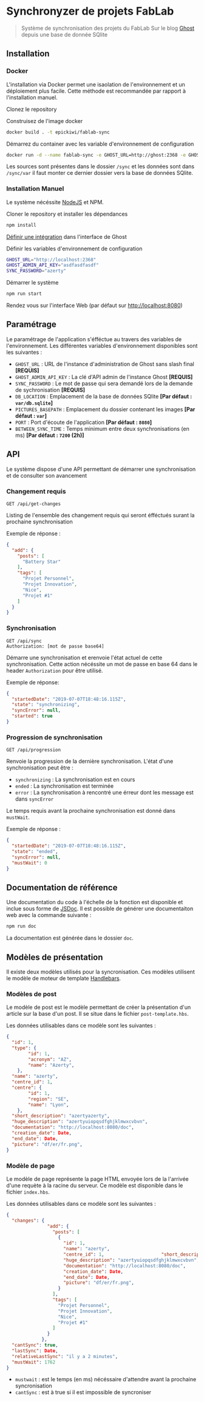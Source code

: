 # Synchronyzer de projets FabLab

> Système de synchronisation des projets du FabLab Sur le blog [Ghost](https://ghost.org/) depuis une base de donnée SQlite


## Installation

### Docker

L'installation via Docker permet une isaolation de l'environnement et un déploiement plus facile.
Cette méthode est recommandée par rapport à l'installation manuel.

Clonez le repository

Construisez de l'image docker
```bash
docker build . -t epickiwi/fablab-sync
```

Démarrez du container avec les variable d'environnement de configuration
```bash
docker run -d --name fablab-sync -e GHOST_URL=http://ghost:2368 -e GHOST_ADMIN_API_KEY=asdfasdfasdf -e SYNC_PASSWORD=azerty -p 8080:8080 epickiwi/fdablab-sync
```

Les sources sont présentes dans le dossier `/sync` et les données sont dans `/sync/var` il faut monter ce dernier dossier vers la base de données SQlite.

### Installation Manuel

Le système nécéssite [NodeJS](https://nodejs.org/) et NPM.

Cloner le repository et installer les dépendances

```bash
npm install
```

[Définir une intégration](https://docs.ghost.org/api/admin/#token-authentication) dans l'interface de Ghost

Définir les variables d'environnement de configuration

```bash
GHOST_URL="http://localhost:2368"
GHOST_ADMIN_API_KEY="asdfasdfasdf"
SYNC_PASSWORD="azerty"
```

Démarrer le système
```bash
npm run start
```

Rendez vous sur l'interface Web (par défaut sur [http://localhost:8080](http://localhost:8080))

## Paramétrage

Le paramétrage de l'application s'éfféctue au travers des variables de l'environnement.
Les différentes variables d'environnement disponibles sont les suivantes :

* `GHOST_URL` : URL de l'instance d'administration de Ghost sans slash final **[REQUIS]**
* `GHOST_ADMIN_API_KEY` : La clé d'API admin de l'instance Ghost **[REQUIS]**
* `SYNC_PASSWORD` : Le mot de passe qui sera demandé lors de la demande de sychronisation **[REQUIS]**
* `DB_LOCATION` : Emplacement de la base de données SQlite **[Par défaut : `var/db.sqlite`]**
* `PICTURES_BASEPATH` : Emplacement du dossier contenant les images **[Par défaut : `var`]**
* `PORT` : Port d'écoute de l'application **[Par défaut : `8080`]**
* `BETWEEN_SYNC_TIME` : Temps minimum entre deux synchronisations (en ms) **[Par défaut : `7200` (2h)]**

## API

Le système dispose d'une API permettant de démarrer une synchronisation et de consulter son avancement

### Changement requis

```http request
GET /api/get-changes
```

Listing de l'ensemble des changement requis qui seront éfféctués surant la prochaine synchronisation

Exemple de réponse :
```json
{
  "add": {
    "posts": [
      "Battery Star"
    ],
    "tags": [
      "Projet Personnel",
      "Projet Innovation",
      "Nice",
      "Projet #1"
    ]
  }
}
```

### Synchronisation

```http request
GET /api/sync
Authorization: [mot de passe base64]
```

Démarre une synchronisation et erenvoie l'état actuel de cette synchronisation.
Cette action nécéssite un mot de passe en base 64 dans le header `Authorization` pour être utilisé.

Exemple de réponse:
```json
{
  "startedDate": "2019-07-07T18:48:16.115Z",
  "state": "synchronizing",
  "syncError": null,
  "started": true
}
```

### Progression de synchronisation

```http request
GET /api/progression
```

Renvoie la progression de la dernière synchronisation.
L'état d'une synchronisation peut être :

* `synchronizing` : La synchronisation est en cours
* `ended` : La synchronisation est terminée
* `error` : La synchronisation à rencontré une érreur dont les message est dans `syncError`

Le temps requis avant la prochaine synchronisation est donné dans `mustWait`.

Exemple de réponse :
```json
{
  "startedDate": "2019-07-07T18:48:16.115Z",
  "state": "ended",
  "syncError": null,
  "mustWait": 0
}
```

## Documentation de référence

Une documentation du code à l'échelle de la fonction est disponible et inclue sous forme de [JSDoc](https://jsdoc.app/). Il est possible de générer une documentaiton web avec la commande suivante :
```bash
npm run doc
```

La documentation est générée dans le dossier `doc`.

## Modèles de présentation

Il existe deux modèles utilisés pour la syncronisation. Ces modèles utilisent le modèle de moteur de template [Handlebars](https://handlebarsjs.com/).

### Modèles de post

Le modèle de post est le modèle permettant de créer la présentation d'un article sur la base d'un post. Il se situe dans le fichier `post-template.hbs`.

Les données utilisables dans ce modèle sont les suivantes :
```json
{
  "id": 1,
  "type": { 
        "id": 1,
        "acronym": "AZ",
        "name": "Azerty",
    },
  "name": "azerty",
  "centre_id": 1,
  "centre": {
        "id": 1,
        "region": "SE",
        "name": "Lyon",
    },
  "short_description": "azertyazerty",
  "huge_description": "azertyuiopqsdfghjklmwxcvbvn",
  "documentation": "http://localhost:8080/doc",
  "creation_date": Date,
  "end_date": Date,
  "picture": "df/er/fr.png",
}
```

### Modèle de page

Le modèle de page représente la page HTML envoyée lors de la l'arrivée d'une requète à la racine du serveur. Ce modèle est disponible dans le fichier `index.hbs`.

Les données utilisables dans ce modèle sont les suivantes :
```json
{
  "changes": {
               "add": {
                 "posts": [
                   {
                     "id": 1,
                     "name": "azerty",
                     "centre_id": 1,                     "short_description": "azertyazerty",
                     "huge_description": "azertyuiopqsdfghjklmwxcvbvn",
                     "documentation": "http://localhost:8080/doc",
                     "creation_date": Date,
                     "end_date": Date,
                     "picture": "df/er/fr.png",
                   }
                 ],
                 "tags": [
                   "Projet Personnel",
                   "Projet Innovation",
                   "Nice",
                   "Projet #1"
                 ]
               }
             },
  "cantSync": true,
  "lastSync": Date,
  "relativeLastSync": "il y a 2 minutes",
  "mustWait": 1762
}
```

* `mustwait` : est le temps (en ms) nécéssaire d'attendre avant la prochaine syncronisation
* `cantSync` : est à true si il est impossible de syncroniser